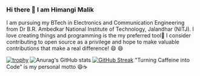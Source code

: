 ### Hi there 👋 I am Himangi Malik

I am pursuing my BTech in Electronics and Communication Engineering from Dr B.R. Ambedkar National Institute of Technology, Jalandhar (NITJ).
I love creating things and programming is the my preferred tool💖
I consider contributing to open source as a privilege and hope to make valuable contributions that make a real difference! 😄 😄


[![trophy](https://github-profile-trophy.vercel.app/?username=Himangi-Malik&theme=onedark)](https://github.com/ryo-ma/github-profile-trophy)
![Anurag's GitHub stats](https://github-readme-stats.vercel.app/api?username=Himangi-Malik&count_private=true&theme=dark)
[![GitHub Streak](https://streak-stats.demolab.com/?user=Himangi-Malik&theme=dark)](https://git.io/streak-stats)
 "Turning Caffeine into Code" is my personal motto 😄☕
<!--
**Himangi-Malik/Himangi-Malik** is a ✨ _special_ ✨ repository because its `README.md` (this file) appears on your GitHub profile.

Here are some ideas to get you started:

- 🔭 I’m currently working on ...
- 🌱 I’m currently learning ...
- 👯 I’m looking to collaborate on ...
- 🤔 I’m looking for help with ...
- 💬 Ask me about ...
- 📫 How to reach me: ...
- 😄 Pronouns: ...
- ⚡ Fun fact: ...
-->
